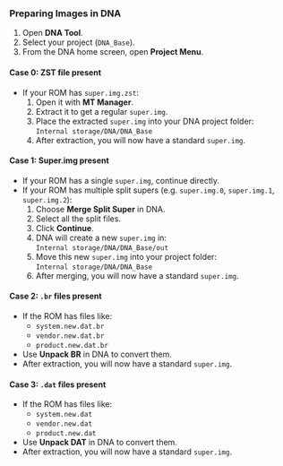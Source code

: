 ### Preparing Images in DNA

1. Open **DNA Tool**.  
2. Select your project (`DNA_Base`).  
3. From the DNA home screen, open **Project Menu**.  

#### Case 0: ZST file present
- If your ROM has `super.img.zst`:  
  1. Open it with **MT Manager**.  
  2. Extract it to get a regular `super.img`.  
  3. Place the extracted `super.img` into your DNA project folder:  
     `Internal storage/DNA/DNA_Base`  
  4. After extraction, you will now have a standard `super.img`.  

#### Case 1: Super.img present
- If your ROM has a single `super.img`, continue directly.  
- If your ROM has multiple split supers (e.g. `super.img.0`, `super.img.1`, `super.img.2`):  
  1. Choose **Merge Split Super** in DNA.  
  2. Select all the split files.  
  3. Click **Continue**.  
  4. DNA will create a new `super.img` in:  
     `Internal storage/DNA/DNA_Base/out`  
  5. Move this new `super.img` into your project folder:  
     `Internal storage/DNA/DNA_Base`  
  6. After merging, you will now have a standard `super.img`.  

#### Case 2: `.br` files present
- If the ROM has files like:  
  - `system.new.dat.br`  
  - `vendor.new.dat.br`  
  - `product.new.dat.br`  
- Use **Unpack BR** in DNA to convert them.  
- After extraction, you will now have a standard `super.img`.  

#### Case 3: `.dat` files present
- If the ROM has files like:  
  - `system.new.dat`  
  - `vendor.new.dat`  
  - `product.new.dat`  
- Use **Unpack DAT** in DNA to convert them.  
- After extraction, you will now have a standard `super.img`.
